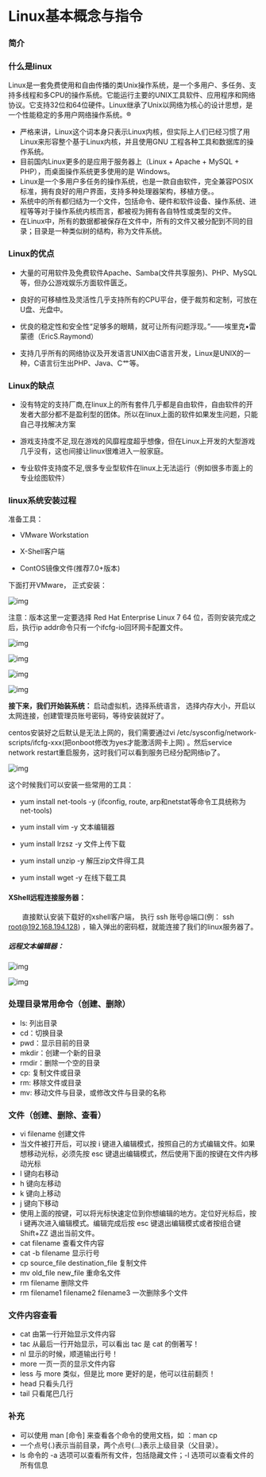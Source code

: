 # Linux基本概念与指令

### 简介

### 什么是linux

Linux是一套免费使用和自由传播的类Unix操作系统，是一个多用户、多任务、支持多线程和多CPU的操作系统。它能运行主要的UNIX工具软件、应用程序和网络协议。它支持32位和64位硬件。Linux继承了Unix以网络为核心的设计思想，是一个性能稳定的多用户网络操作系统。®

- 严格来讲，Linux这个词本身只表示Linux内核，但实际上人们已经习惯了用Linux来形容整个基于Linux内核，并且使用GNU 工程各种工具和数据库的操作系统。
- 目前国内Linux更多的是应用于服务器上（Linux + Apache + MySQL + PHP），而桌面操作系统更多使用的是 Windows。
- Linux是一个多用户多任务的操作系统，也是一款自由软件，完全兼容POSIX标准，拥有良好的用户界面，支持多种处理器架构，移植方便。。
- 系统中的所有都归结为一个文件，包括命令、硬件和软件设备、操作系统、进程等等对于操作系统内核而言，都被视为拥有各自特性或类型的文件。
- 在Linux中，所有的数据都被保存在文件中，所有的文件又被分配到不同的目录；目录是一种类似树的结构，称为文件系统。

### Linux的优点

- 大量的可用软件及免费软件Apache、Samba(文件共享服务)、PHP、MySQL等，但办公游戏娱乐方面软件匮乏。

- 良好的可移植性及灵活性几乎支持所有的CPU平台，便于裁剪和定制，可放在U盘、光盘中。

- 优良的稳定性和安全性“足够多的眼睛，就可让所有问题浮现。”——埃里克•雷蒙德（EricS.Raymond）

- 支持几乎所有的网络协议及开发语言UNIX由C语言开发，Linux是UNIX的一种，C语言衍生出PHP、Java、C艹等。

### Linux的缺点

- 没有特定的支持厂商,在linux上的所有套件几乎都是自由软件，自由软件的开发者大部分都不是盈利型的团体。所以在linux上面的软件如果发生问题，只能自己寻找解决方案

- 游戏支持度不足,现在游戏的风靡程度超乎想像，但在Linux上开发的大型游戏几乎没有，这也间接让linux很难进入一般家庭。

- 专业软件支持度不足,很多专业型软件在linux上无法运行（例如很多市面上的专业绘图软件）

### linux系统安装过程
准备工具：

- VMware Workstation

- X-Shell客户端

- ContOS镜像文件(推荐7.0+版本)

下面打开VMware， 正式安装：

![img](https://images2018.cnblogs.com/blog/1363214/201808/1363214-20180815114613676-343972670.png)

注意：版本这里一定要选择 Red Hat Enterprise Linux 7 64 位，否则安装完成之后，执行ip addr命令只有一个ifcfg-io回环网卡配置文件。

![img](https://img2018.cnblogs.com/blog/1363214/201910/1363214-20191030142914843-1418793248.png)

![img](https://images2018.cnblogs.com/blog/1363214/201808/1363214-20180815134503599-762157965.png)

![img](https://images2018.cnblogs.com/blog/1363214/201808/1363214-20180815135035408-2116156725.png)

![img](https://images2018.cnblogs.com/blog/1363214/201808/1363214-20180815143942270-1720733793.jpg)

 **接下来，我们开始装系统：** 启动虚拟机，选择系统语言， 选择内存大小，开启以太网连接，创建管理员账号密码，等待安装就好了。

 centos安装好之后默认是无法上网的，我们需要通过vi /etc/sysconfig/network-scripts/ifcfg-xxx(把onboot修改为yes才能激活网卡上网) 。然后service network restart重启服务，这时我们可以看到服务已经分配网络ip了。

![img](https://images2018.cnblogs.com/blog/1363214/201808/1363214-20180815182253678-1851341820.png)

这个时候我们可以安装一些常用的工具：

-  yum install net-tools -y (ifconfig, route, arp和netstat等命令工具统称为net-tools)

- yum install vim -y  文本编辑器

- yum install lrzsz -y 文件上传下载

- yum install unzip -y 解压zip文件得工具

- yum install wget -y 在线下载工具

#### XShell远程连接服务器：

　　直接默认安装下载好的xshell客户端， 执行  ssh 账号@端口(例： ssh root@192.168.194.128)  ，输入弹出的密码框，就能连接了我们的linux服务器了。

##### 远程文本编辑器：

![img](https://img2018.cnblogs.com/blog/1363214/201809/1363214-20180924162624568-300005414.png)

![img](https://img2018.cnblogs.com/blog/1363214/201809/1363214-20180924162654356-887236602.png)

### 处理目录常用命令（创建、删除）

- ls: 列出目录
- cd：切换目录
- pwd：显示目前的目录
- mkdir：创建一个新的目录
- rmdir：删除一个空的目录
- cp: 复制文件或目录
- rm: 移除文件或目录
- mv: 移动文件与目录，或修改文件与目录的名称

### 文件（创建、删除、查看）

- vi filename 创建文件
- 当文件被打开后，可以按 i 键进入编辑模式，按照自己的方式编辑文件。如果想移动光标，必须先按 esc 键退出编辑模式，然后使用下面的按键在文件内移动光标
- l 键向右移动
- h 键向左移动
- k 键向上移动
- j 键向下移动
- 使用上面的按键，可以将光标快速定位到你想编辑的地方。定位好光标后，按 i 键再次进入编辑模式。编辑完成后按 esc 键退出编辑模式或者按组合键 Shift+ZZ 退出当前文件。
- cat filename 查看文件内容
- cat -b filename 显示行号
- cp source_file destination_file 复制文件
- mv old_file new_file 重命名文件
- rm filename 删除文件
- rm filename1 filename2 filename3 一次删除多个文件

### 文件内容查看

- cat 由第一行开始显示文件内容
- tac 从最后一行开始显示，可以看出 tac 是 cat 的倒著写！
- nl 显示的时候，顺道输出行号！
- more 一页一页的显示文件内容
- less 与 more 类似，但是比 more 更好的是，他可以往前翻页！
- head 只看头几行
- tail 只看尾巴几行

### 补充

- 可以使用 man [命令] 来查看各个命令的使用文档，如 ：man cp
- 一个点号(.)表示当前目录，两个点号(…)表示上级目录（父目录）。
- ls 命令的 -a 选项可以查看所有文件，包括隐藏文件；-l 选项可以查看文件的所有信息


